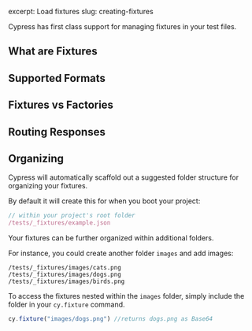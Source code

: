 excerpt: Load fixtures
slug: creating-fixtures

Cypress has first class support for managing fixtures in your test files.

## What are Fixtures

## Supported Formats

## Fixtures vs Factories

## Routing Responses

## Organizing

Cypress will automatically scaffold out a suggested folder structure for organizing your fixtures.

By default it will create this for when you boot your project:

```javascript
// within your project's root folder
/tests/_fixtures/example.json
```

Your fixtures can be further organized within additional folders.

For instance, you could create another folder `images` and add images:

```
/tests/_fixtures/images/cats.png
/tests/_fixtures/images/dogs.png
/tests/_fixtures/images/birds.png
```

To access the fixtures nested within the `images` folder, simply include the folder in your `cy.fixture` command.

```javascript
cy.fixture("images/dogs.png") //returns dogs.png as Base64
```